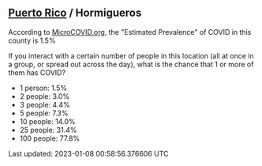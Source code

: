 
## [Puerto Rico](/united-states/puerto-rico) / Hormigueros

According to [MicroCOVID.org](http://microcovid.org),
the "Estimated Prevalence" of COVID in this county is 1.5%

If you interact with a certain number of people in this location
(all at once in a group, or spread out across the day), what is the chance that
1 or more of them has COVID?

- 1 person: 1.5%
- 2 people: 3.0%
- 3 people: 4.4%
- 5 people: 7.3%
- 10 people: 14.0%
- 25 people: 31.4%
- 100 people: 77.8%

Last updated: 2023-01-08 00:58:56.376606 UTC

